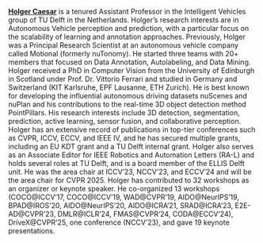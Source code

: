 **[Holger Caesar](https://it-caesar.de/)** is a tenured Assistant Professor in the Intelligent Vehicles group of TU Delft in the Netherlands. 
Holger’s research interests are in Autonomous Vehicle perception and prediction, with a particular focus on the scalability of learning and annotation approaches. 
Previously, Holger was a Principal Research Scientist at an autonomous vehicle company called Motional (formerly nuTonomy). 
He started three teams with 20+ members that focused on Data Annotation, Autolabeling, and Data Mining. 
Holger received a PhD in Computer Vision from the University of Edinburgh in Scotland under Prof. Dr. Vittorio Ferrari and studied in Germany and Switzerland (KIT Karlsruhe, EPF Lausanne, ETH Zurich). 
He is best known for developing the influential autonomous driving datasets nuScenes and nuPlan and his contributions to the real-time 3D object detection method PointPillars. 
His research interests include 3D detection, segmentation, prediction, active learning, sensor fusion, and collaborative perception. 
Holger has an extensive record of publications in top-tier conferences such as CVPR, ICCV, ECCV, and IEEE IV, and he has secured multiple grants, including an EU KDT grant and a TU Delft internal grant. 
Holger also serves as an Associate Editor for IEEE Robotics and Automation Letters (RA-L) and holds several roles at TU Delft, and is a board member of the ELLIS Delft unit. 
He was the area chair at ICCV’23, NCCV’23, and ECCV’24 and will be the area chair for CVPR 2025. 
Holger has contributed to 32 workshops as an organizer or keynote speaker. 
He co-organized 13 workshops (COCO@ICCV’17, COCO@ICCV’19, WAD@CVPR’19, AIDO@NeurIPS’19, BPAD@IROS’20, AIDO@NeurIPS’20, AIDO@ICRA’21, SRAD@ICRA’23, E2E-AD@CVPR’23, DMLR@ICLR’24, FMAS@CVPR’24, CODA@ECCV’24), DriveX@CVPR'25, one conference (NCCV’23), and gave 19 keynote presentations.